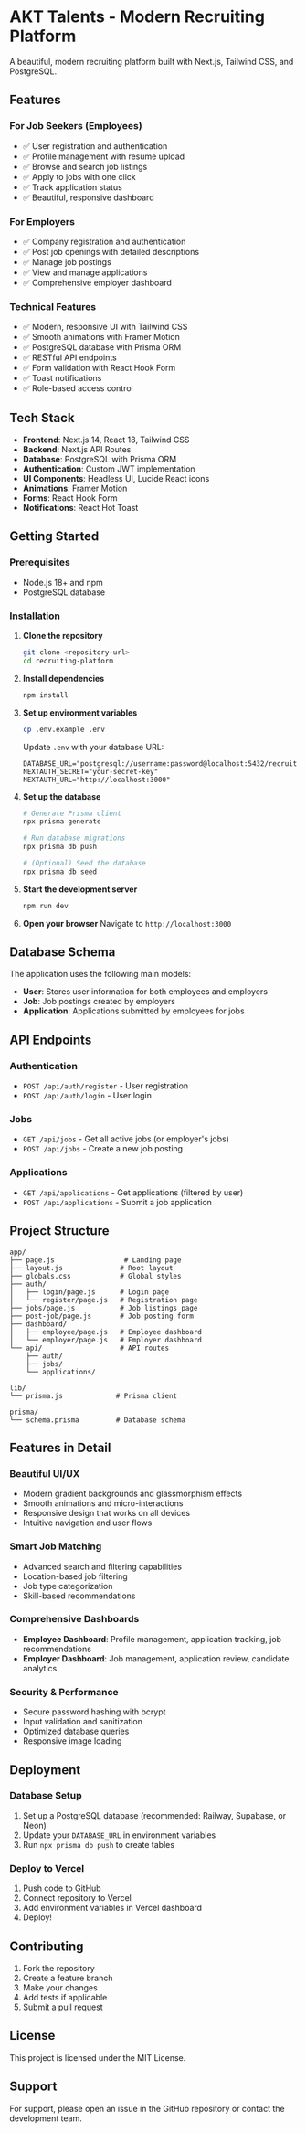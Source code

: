 # AKT Talents - Modern Recruiting Platform

A beautiful, modern recruiting platform built with Next.js, Tailwind CSS, and PostgreSQL.

## Features

### For Job Seekers (Employees)
- ✅ User registration and authentication
- ✅ Profile management with resume upload
- ✅ Browse and search job listings
- ✅ Apply to jobs with one click
- ✅ Track application status
- ✅ Beautiful, responsive dashboard

### For Employers
- ✅ Company registration and authentication
- ✅ Post job openings with detailed descriptions
- ✅ Manage job postings
- ✅ View and manage applications
- ✅ Comprehensive employer dashboard

### Technical Features
- ✅ Modern, responsive UI with Tailwind CSS
- ✅ Smooth animations with Framer Motion
- ✅ PostgreSQL database with Prisma ORM
- ✅ RESTful API endpoints
- ✅ Form validation with React Hook Form
- ✅ Toast notifications
- ✅ Role-based access control

## Tech Stack

- **Frontend**: Next.js 14, React 18, Tailwind CSS
- **Backend**: Next.js API Routes
- **Database**: PostgreSQL with Prisma ORM
- **Authentication**: Custom JWT implementation
- **UI Components**: Headless UI, Lucide React icons
- **Animations**: Framer Motion
- **Forms**: React Hook Form
- **Notifications**: React Hot Toast

## Getting Started

### Prerequisites

- Node.js 18+ and npm
- PostgreSQL database

### Installation

1. **Clone the repository**
   ```bash
   git clone <repository-url>
   cd recruiting-platform
   ```

2. **Install dependencies**
   ```bash
   npm install
   ```

3. **Set up environment variables**
   ```bash
   cp .env.example .env
   ```
   
   Update `.env` with your database URL:
   ```
   DATABASE_URL="postgresql://username:password@localhost:5432/recruiting_db"
   NEXTAUTH_SECRET="your-secret-key"
   NEXTAUTH_URL="http://localhost:3000"
   ```

4. **Set up the database**
   ```bash
   # Generate Prisma client
   npx prisma generate
   
   # Run database migrations
   npx prisma db push
   
   # (Optional) Seed the database
   npx prisma db seed
   ```

5. **Start the development server**
   ```bash
   npm run dev
   ```

6. **Open your browser**
   Navigate to `http://localhost:3000`

## Database Schema

The application uses the following main models:

- **User**: Stores user information for both employees and employers
- **Job**: Job postings created by employers
- **Application**: Applications submitted by employees for jobs

## API Endpoints

### Authentication
- `POST /api/auth/register` - User registration
- `POST /api/auth/login` - User login

### Jobs
- `GET /api/jobs` - Get all active jobs (or employer's jobs)
- `POST /api/jobs` - Create a new job posting

### Applications
- `GET /api/applications` - Get applications (filtered by user)
- `POST /api/applications` - Submit a job application

## Project Structure

```
app/
├── page.js                 # Landing page
├── layout.js              # Root layout
├── globals.css            # Global styles
├── auth/
│   ├── login/page.js      # Login page
│   └── register/page.js   # Registration page
├── jobs/page.js           # Job listings page
├── post-job/page.js       # Job posting form
├── dashboard/
│   ├── employee/page.js   # Employee dashboard
│   └── employer/page.js   # Employer dashboard
└── api/                   # API routes
    ├── auth/
    ├── jobs/
    └── applications/

lib/
└── prisma.js             # Prisma client

prisma/
└── schema.prisma         # Database schema
```

## Features in Detail

### Beautiful UI/UX
- Modern gradient backgrounds and glassmorphism effects
- Smooth animations and micro-interactions
- Responsive design that works on all devices
- Intuitive navigation and user flows

### Smart Job Matching
- Advanced search and filtering capabilities
- Location-based job filtering
- Job type categorization
- Skill-based recommendations

### Comprehensive Dashboards
- **Employee Dashboard**: Profile management, application tracking, job recommendations
- **Employer Dashboard**: Job management, application review, candidate analytics

### Security & Performance
- Secure password hashing with bcrypt
- Input validation and sanitization
- Optimized database queries
- Responsive image loading

## Deployment

### Database Setup
1. Set up a PostgreSQL database (recommended: Railway, Supabase, or Neon)
2. Update your `DATABASE_URL` in environment variables
3. Run `npx prisma db push` to create tables

### Deploy to Vercel
1. Push code to GitHub
2. Connect repository to Vercel
3. Add environment variables in Vercel dashboard
4. Deploy!

## Contributing

1. Fork the repository
2. Create a feature branch
3. Make your changes
4. Add tests if applicable
5. Submit a pull request

## License

This project is licensed under the MIT License.

## Support

For support, please open an issue in the GitHub repository or contact the development team.
